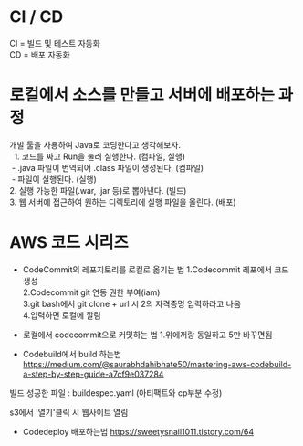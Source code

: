 # CI / CD
CI = 빌드 및 테스트 자동화  
CD = 배포 자동화  

# 로컬에서 소스를 만들고 서버에 배포하는 과정
개발 툴을 사용하여 Java로 코딩한다고 생각해보자.   
  1. 코드를 짜고 Run을 눌러 실행한다. (컴파일, 실행)   
 - .java 파일이 번역되어 .class 파일이 생성된다. (컴파일)   
 - 파일이 실행된다. (실행)   
2. 실행 가능한 파일(.war, .jar 등)로 뽑아낸다. (빌드)   
3. 웹 서버에 접근하여 원하는 디렉토리에 실행 파일을 올린다. (배포)



# AWS 코드 시리즈
* CodeCommit의 레포지토리를 로컬로 옮기는 법
1.Codecommit 레포에서 코드 생성   
2.Codecommit git 연동 권한 부여(iam)   
3.git bash에서 git clone + url 시 2의 자격증명 입력하라고 나옴   
4.입력하면 로컬에 깔림   


* 로컬에서 codecommit으로 커밋하는 법
1.위에꺼랑 동일하고 5만 바꾸면됨

* Codebuild에서 build 하는법
https://medium.com/@saurabhdahibhate50/mastering-aws-codebuild-a-step-by-step-guide-a7cf9e037284

빌드 성공한 파일 : buildespec.yaml (아티팩트와 cp부분 수정)

s3에서 '열기'클릭 시 웹사이트 열림

* Codedeploy 배포하는법
https://sweetysnail1011.tistory.com/64





